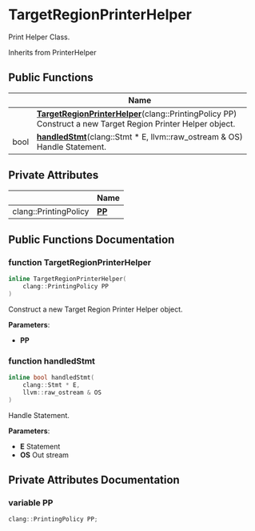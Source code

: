 # TargetRegionPrinterHelper



Print Helper Class. 

Inherits from PrinterHelper

## Public Functions

|                | Name           |
| -------------- | -------------- |
| | **[TargetRegionPrinterHelper](../Classes/classTargetRegionPrinterHelper.md#function-targetregionprinterhelper)**(clang::PrintingPolicy PP)<br>Construct a new Target Region Printer Helper object.  |
| bool | **[handledStmt](../Classes/classTargetRegionPrinterHelper.md#function-handledstmt)**(clang::Stmt * E, llvm::raw_ostream & OS)<br>Handle Statement.  |

## Private Attributes

|                | Name           |
| -------------- | -------------- |
| clang::PrintingPolicy | **[PP](../Classes/classTargetRegionPrinterHelper.md#variable-pp)**  |

## Public Functions Documentation

### function TargetRegionPrinterHelper

```cpp linenums="1"
inline TargetRegionPrinterHelper(
    clang::PrintingPolicy PP
)
```

Construct a new Target Region Printer Helper object. 

**Parameters**: 

  * **PP** 


### function handledStmt

```cpp linenums="1"
inline bool handledStmt(
    clang::Stmt * E,
    llvm::raw_ostream & OS
)
```

Handle Statement. 

**Parameters**: 

  * **E** Statement 
  * **OS** Out stream 


## Private Attributes Documentation

### variable PP

```cpp linenums="1"
clang::PrintingPolicy PP;
```



